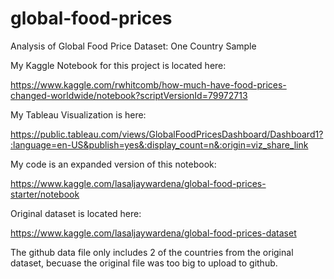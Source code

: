# global-food-prices
Analysis of Global Food Price Dataset: One Country Sample

My Kaggle Notebook for this project is located here:

https://www.kaggle.com/rwhitcomb/how-much-have-food-prices-changed-worldwide/notebook?scriptVersionId=79972713

My Tableau Visualization is here:

https://public.tableau.com/views/GlobalFoodPricesDashboard/Dashboard1?:language=en-US&publish=yes&:display_count=n&:origin=viz_share_link

My code is an expanded version of this notebook:

https://www.kaggle.com/lasaljaywardena/global-food-prices-starter/notebook

Original dataset is located here:

https://www.kaggle.com/lasaljaywardena/global-food-prices-dataset

The github data file only includes 2 of the countries from the original dataset, becuase the original file was too big to upload to github. 
